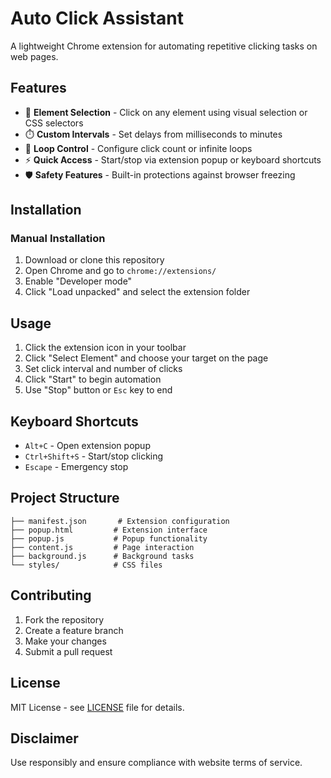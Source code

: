 # Auto Click Assistant

A lightweight Chrome extension for automating repetitive clicking tasks on web pages.

## Features

- 🎯 **Element Selection** - Click on any element using visual selection or CSS selectors
- ⏱️ **Custom Intervals** - Set delays from milliseconds to minutes
- 🔄 **Loop Control** - Configure click count or infinite loops
- ⚡ **Quick Access** - Start/stop via extension popup or keyboard shortcuts
- 🛡️ **Safety Features** - Built-in protections against browser freezing

## Installation

### Manual Installation
1. Download or clone this repository
2. Open Chrome and go to `chrome://extensions/`
3. Enable "Developer mode"
4. Click "Load unpacked" and select the extension folder

## Usage

1. Click the extension icon in your toolbar
2. Click "Select Element" and choose your target on the page
3. Set click interval and number of clicks
4. Click "Start" to begin automation
5. Use "Stop" button or `Esc` key to end

## Keyboard Shortcuts

- `Alt+C` - Open extension popup
- `Ctrl+Shift+S` - Start/stop clicking
- `Escape` - Emergency stop

## Project Structure

```
├── manifest.json       # Extension configuration
├── popup.html         # Extension interface
├── popup.js           # Popup functionality
├── content.js         # Page interaction
├── background.js      # Background tasks
└── styles/            # CSS files
```

## Contributing

1. Fork the repository
2. Create a feature branch
3. Make your changes
4. Submit a pull request

## License

MIT License - see [LICENSE](LICENSE) file for details.

## Disclaimer

Use responsibly and ensure compliance with website terms of service.
